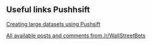 ## Useful links Pushhsift

[Creating large datasets using Pushsift](https://www.reddit.com/r/pushshift/comments/ldp9pl/creating_large_datasets_using_pushshift/)


[All available posts and comments from /r/WallStreetBets](https://www.reddit.com/r/pushshift/comments/lfbejb/all_available_posts_and_comments_from/)
